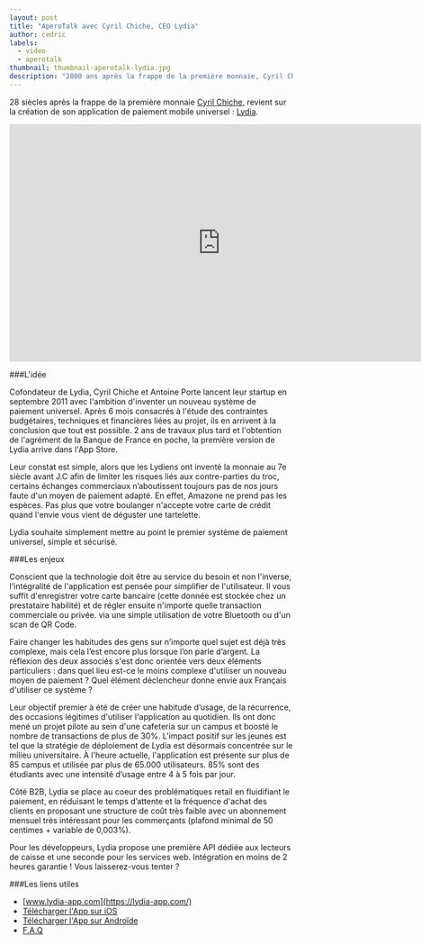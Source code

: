 ```yaml
---
layout: post
title: "AperoTalk avec Cyril Chiche, CEO Lydia"
author: cedric
labels:
  - video
  - aperotalk
thumbnail: thumbnail-aperotalk-lydia.jpg
description: "2800 ans après la frappe de la première monnaie, Cyril Chiche, revient sur la création de son application de paiement universel : Lydia."
---
```


28 siècles après la frappe de la première monnaie [Cyril Chiche](http://fr.linkedin.com/pub/cyril-chiche/3/497/550/en), revient sur la création de son application de paiement mobile universel : [Lydia](https://lydia-app.com/).

<div class="video-wrapper"><iframe width="750" height="422" src="https://www.youtube.com/embed/5VycLeeX4Yg?showinfo=0" frameborder="0" allowfullscreen></iframe></div>

###L'idée

Cofondateur de Lydia, Cyril Chiche et Antoine Porte lancent leur startup en septembre 2011 avec l'ambition d'inventer un nouveau système de paiement universel. Après 6 mois consacrés à l'étude des contraintes budgétaires, techniques et financières liées au projet, ils en arrivent à la conclusion que tout est possible. 2 ans de travaux plus tard et l'obtention de l'agrément de la Banque de France en poche, la première version de Lydia arrive dans l'App Store.

Leur constat est simple, alors que les Lydiens ont inventé la monnaie au 7e siècle avant J.C afin de limiter les risques liés aux contre-parties du troc, certains échanges commerciaux n’aboutissent toujours pas de nos jours faute d'un moyen de paiement adapté. En effet, Amazone ne prend pas les espèces. Pas plus que votre boulanger n'accepte votre carte de crédit quand l'envie vous vient de déguster une tartelette.

Lydia souhaite simplement mettre au point le premier système de paiement universel, simple et sécurisé.


###Les enjeux

Conscient que la technologie doit être au service du besoin et non l'inverse, l'intégralité de l'application est pensée pour simplifier de l'utilisateur. Il vous suffit d'enregistrer votre carte bancaire (cette donnée est stockée chez un prestataire habilité) et de régler ensuite n'importe quelle transaction commerciale ou privée. via une simple utilisation de votre Bluetooth ou d'un scan de QR Code.

Faire changer les habitudes des gens sur n’importe quel sujet est déjà très complexe, mais cela l’est encore plus lorsque l’on parle d’argent. La réflexion des deux associés s'est donc orientée vers deux éléments particuliers : dans quel lieu est-ce le moins complexe d'utiliser un nouveau moyen de paiement ? Quel élément déclencheur donne envie aux Français d'utiliser ce système ?

Leur objectif premier à été de créer une habitude d’usage, de la récurrence, des occasions légitimes d'utiliser l'application au quotidien. Ils ont donc mené un projet pilote au sein d'une cafeteria sur un campus et boosté le nombre de transactions de plus de 30%. L'impact positif sur les jeunes est tel que la stratégie de déploiement de Lydia est désormais concentrée sur le milieu universitaire. À l'heure actuelle, l'application est présente sur plus de 85 campus et utilisée par plus de 65.000 utilisateurs. 85% sont des étudiants avec une intensité d’usage entre 4 à 5 fois par jour.

Côté B2B, Lydia se place au coeur des problématiques retail en fluidifiant le paiement, en réduisant le temps d’attente et la fréquence d'achat des clients en proposant une structure de coût très faible avec un abonnement mensuel très intéressant pour les commerçants (plafond minimal de 50 centimes + variable de 0,003%).

Pour les développeurs, Lydia propose une première API dédiée aux lecteurs de caisse et une seconde pour les services web. Intégration en moins de 2 heures garantie ! Vous laisserez-vous tenter ?


###Les liens utiles

- [www.lydia-app.com](https://lydia-app.com/)
- [Télécharger l'App sur iOS](https://itunes.apple.com/fr/app/lydia-paiement-mobile-securise/id575913704?mt=8)
- [Télécharger l'App sur Androïde](https://play.google.com/store/apps/details?id=com.lydia&hl=en)
- [F.A.Q](https://lydia-app.com/about/help)